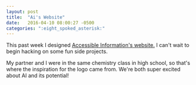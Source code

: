 ```yaml
---
layout: post
title:  "Ai's Website"
date:   2016-04-10 08:00:27 -0500
categories: ":eight_spoked_asterisk:"
---
```


<p>This past week I designed <a href="http://davemuench.com/accessible-information">Accessible Information's website.</a> I can't wait to begin hacking on some fun side projects.</p> 

<p>My partner and I were in the same chemistry class in high school, so that's where the inspiration for the logo came from. We're both super excited about AI and its potential!</p>
